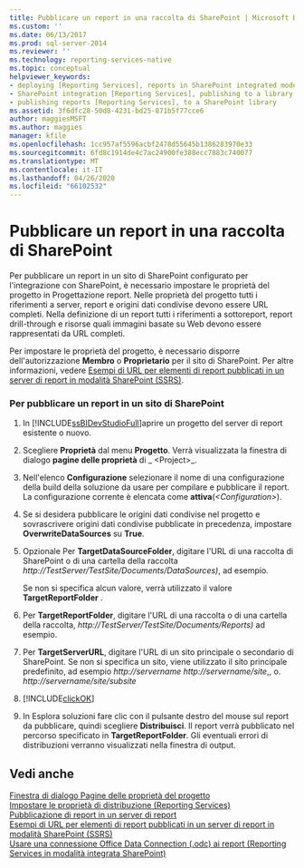 ```yaml
---
title: Pubblicare un report in una raccolta di SharePoint | Microsoft Docs
ms.custom: ''
ms.date: 06/13/2017
ms.prod: sql-server-2014
ms.reviewer: ''
ms.technology: reporting-services-native
ms.topic: conceptual
helpviewer_keywords:
- deploying [Reporting Services], reports in SharePoint integrated mode
- SharePoint integration [Reporting Services], publishing to a library
- publishing reports [Reporting Services], to a SharePoint library
ms.assetid: 3f6dfc28-50d8-4231-bd25-871b5f77cce6
author: maggiesMSFT
ms.author: maggies
manager: kfile
ms.openlocfilehash: 1cc957af5596acbf2478d55645b1386283970e33
ms.sourcegitcommit: 6fd8c1914de4c7ac24900fe388ecc7883c740077
ms.translationtype: MT
ms.contentlocale: it-IT
ms.lasthandoff: 04/26/2020
ms.locfileid: "66102532"
---
```

# <a name="publish-a-report-to-a-sharepoint-library"></a>Pubblicare un report in una raccolta di SharePoint
  Per pubblicare un report in un sito di SharePoint configurato per l'integrazione con SharePoint, è necessario impostare le proprietà del progetto in Progettazione report. Nelle proprietà del progetto tutti i riferimenti a server, report e origini dati condivise devono essere URL completi. Nella definizione di un report tutti i riferimenti a sottoreport, report drill-through e risorse quali immagini basate su Web devono essere rappresentati da URL completi.  
  
 Per impostare le proprietà del progetto, è necessario disporre dell'autorizzazione **Membro** o **Proprietario** per il sito di SharePoint. Per altre informazioni, vedere [Esempi di URL per elementi di report pubblicati in un server di report in modalità SharePoint &#40;SSRS&#41;](../tools/url-examples-for-items-on-a-report-server-sharepoint-mode.md).  
  
### <a name="to-publish-a-report-to-a-sharepoint-site"></a>Per pubblicare un report in un sito di SharePoint  
  
1.  In [!INCLUDE[ssBIDevStudioFull](../../includes/ssbidevstudiofull-md.md)]aprire un progetto del server di report esistente o nuovo.  
  
2.  Scegliere **Proprietà** dal menu **Progetto**. Verrà visualizzata la finestra di dialogo **pagine delle proprietà** di _ \<Project>_.  
  
3.  Nell'elenco **Configurazione** selezionare il nome di una configurazione della build della soluzione da usare per compilare e pubblicare il report. La configurazione corrente è elencata come **attiva**(*\<Configuration>*).  
  
4.  Se si desidera pubblicare le origini dati condivise nel progetto e sovrascrivere origini dati condivise pubblicate in precedenza, impostare **OverwriteDataSources** su **True**.  
  
5.  Opzionale Per **TargetDataSourceFolder**, digitare l'URL di una raccolta di SharePoint o di una cartella della raccolta *http://TestServer/TestSite/Documents/DataSources)*, ad esempio.  
  
     Se non si specifica alcun valore, verrà utilizzato il valore **TargetReportFolder** .  
  
6.  Per **TargetReportFolder**, digitare l'URL di una raccolta o di una cartella della raccolta, *http://TestServer/TestSite/Documents/Reports)* ad esempio.  
  
7.  Per **TargetServerURL**, digitare l'URL di un sito principale o secondario di SharePoint. Se non si specifica un sito, viene utilizzato il sito principale predefinito, ad esempio *http://servername* *http://servername/site*,, o. *http://servername/site/subsite*  
  
8.  [!INCLUDE[clickOK](../../includes/clickok-md.md)]  
  
9. In Esplora soluzioni fare clic con il pulsante destro del mouse sul report da pubblicare, quindi scegliere **Distribuisci**. Il report verrà pubblicato nel percorso specificato in **TargetReportFolder**. Gli eventuali errori di distribuzioni verranno visualizzati nella finestra di output.  
  
## <a name="see-also"></a>Vedi anche  
 [Finestra di dialogo Pagine delle proprietà del progetto](../tools/project-property-pages-dialog-box.md)   
 [Impostare le proprietà di distribuzione &#40;Reporting Services&#41;](../tools/set-deployment-properties-reporting-services.md)   
 [Pubblicazione di report in un server di report](publishing-reports-to-a-report-server.md)   
 [Esempi di URL per elementi di report pubblicati in un server di report in modalità SharePoint &#40;SSRS&#41;](../tools/url-examples-for-items-on-a-report-server-sharepoint-mode.md)   
 [Usare una connessione Office Data Connection &#40;.odc&#41; ai report &#40;Reporting Services in modalità integrata SharePoint&#41;](../report-data/use-an-office-data-connection-odc-with-reports.md)  
  
  
